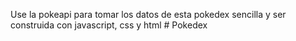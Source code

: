 Use la pokeapi para tomar los datos de esta pokedex sencilla y ser construida con javascript, css y html # Pokedex
